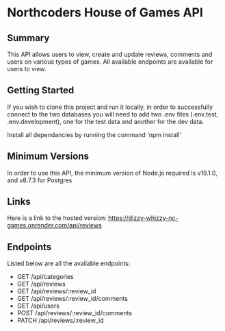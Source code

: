 # Northcoders House of Games API

## Summary

This API allows users to view, create and update reviews, comments and users on various types of games. All available endpoints are available for users to view.

## Getting Started

If you wish to clone this project and run it locally, in order to successfully connect to the two databases you will need to add two .env files (.env.test, .env.development), one for the test data and another for the dev data.

Install all dependancies by running the command 'npm install'

## Minimum Versions

In order to use this API, the minimum version of Node.js required is v19.1.0, and v8.7.3 for Postgres

## Links

Here is a link to the hosted version:
https://dizzy-whizzy-nc-games.onrender.com/api/reviews

## Endpoints

Listed below are all the available endpoints:

- GET /api/categories
- GET /api/reviews
- GET /api/reviews/:review_id
- GET /api/reviews/:review_id/comments
- GET /api/users
- POST /api/reviews/:review_id/comments
- PATCH /api/reviews/:review_id
